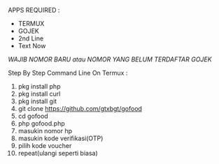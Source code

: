 APPS REQUIRED :
- TERMUX
- GOJEK
- 2nd Line
- Text Now

*WAJIB NOMOR BARU atau NOMOR YANG BELUM TERDAFTAR GOJEK*

Step By Step Command Line On Termux :
1. pkg install php
2. pkg install curl
3. pkg install git
4. git clone https://github.com/gtxbgt/gofood
5. cd gofood
6. php gofood.php
7. masukin nomor hp
8. masukin kode verifikasi(OTP)
9. pilih kode voucher
10. repeat(ulangi seperti biasa)




